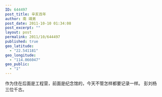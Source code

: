 ```yaml
---
ID: 644497
post_title: 辛亥百年
author: 南 靖男
post_date: 2011-10-10 01:34:08
post_excerpt: ""
layout: post
permalink: 2011/10/644497
published: true
geo_latitude:
  - "22.541181"
geo_longitude:
  - "114.066047"
geo_public:
  - "1"
---
```

作为住在后面是工程营，前面是纪念馆的，今天不管怎样都要记录一样。
彭刘杨三位千古。
